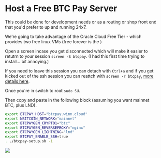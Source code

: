 # Host a Free BTC Pay Server

This could be done for development needs or as a routing or shop front end that you'd prefer to up and running 24x7.

We're going to take advantage of the Oracle Cloud Free Tier - which provides two free linux VMs (free forever is the )

Open a screen incase you get disconnected which will make it easier to retutrn to your session `screen -S btcpay`. (I had this first time trying to install... bit annoying.)

If you need to leave this session you can detach with `Ctrl+a` and if you get kicked out of the ssh session you can reattch with `screen -r btcpay`, [more details here](https://linuxize.com/post/how-to-use-linux-screen/).

Once you're in switch to root  `sudo SU`.

Then copy and paste in the following block (assuming you want mainnet BTC, plus LND).

```bash
export BTCPAY_HOST="btcpay.winn.cloud"
export NBITCOIN_NETWORK="mainnet"
export BTCPAYGEN_CRYPTO1="btc"
export BTCPAYGEN_REVERSEPROXY="nginx"
export BTCPAYGEN_LIGHTNING="lnd"
export BTCPAY_ENABLE_SSH=true
. ./btcpay-setup.sh -i
```

![](/Users/pwinn/code/humansinstitute/BitcoinForHumans/assets/2020-01-07-10-08-01-image.png)



